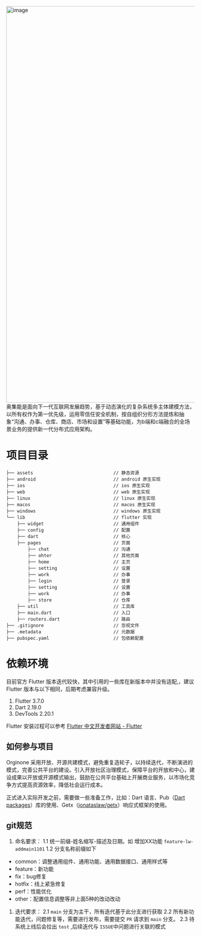 <img width="1060" alt="image" src="https://user-images.githubusercontent.com/8328012/201800690-9f5e989e-4ed3-4817-85b9-b594ac89fd31.png">  
奥集能是面向下一代互联网发展趋势，基于动态演化的复杂系统多主体建模方法，以所有权作为第一优先级，运用零信任安全机制，按自组织分形方法提炼和抽象“沟通、办事、仓库、商店、市场和设置”等基础功能，为b端和c端融合的全场景业务的提供新一代分布式应用架构。

# 项目目录

```
├── assets                              // 静态资源
├── android                             // android 原生实现
├── ios                                 // ios 原生实现
├── web                                 // web 原生实现
├── linux                               // linux 原生实现
├── macos                               // macos 原生实现
├── windows                             // windows 原生实现
└── lib                                 // flutter 实现
    ├── widget                          // 通用组件
    ├── config                          // 配置
    ├── dart                            // 核心
    ├── pages                           // 页面
    	├── chat                        // 沟通
        ├── ohter                       // 其他页面
        ├── home                        // 主页
        ├── setting                     // 设置
        ├── work                        // 办事
        ├── login                       // 登录
        ├── setting                     // 设置
        ├── work                        // 办事
        ├── store                       // 仓库
    ├── util                            // 工具库
    ├── main.dart                       // 入口
    ├── routers.dart                    // 路由
├── .gitignore                          // 忽视文件
├── .metadata                           // 元数据
├── pubspec.yaml                        // 包依赖配置
```

# 依赖环境

目前官方 Flutter 版本迭代较快，其中引用的一些库在新版本中并没有适配,，建议 Flutter 版本与以下相同，后期考虑兼容升级。

1. Flutter 3.7.0
2. Dart 2.19.0
3. DevTools 2.20.1 

Flutter 安装过程可以参考 [Flutter 中文开发者网站 - Flutter](https://flutter.cn/docs)

## 如何参与项目

Orginone 采用开放、开源共建模式，避免重复造轮子，以持续迭代，不断演进的模式，完善公共平台的建设。引入开放社区治理模式，保障平台的开放和中心，建设成果以开放或开源模式输出，鼓励在公共平台基础上开展商业服务，以市场化竞争方式提高资源效率，降低社会运行成本。

正式进入实际开发之前，需要做一些准备工作，比如：Dart 语言、Pub（[Dart packages](https://pub.flutter-io.cn/)）库的使用、Getx（[jonataslaw/getx](https://github.com/jonataslaw/getx)）响应式框架的使用。

## git规范

1. 命名要求：
   1.1 统一前缀-姓名缩写-描述及日期。如 增加XX功能 `feature-lw-addmain1101`
   1.2 分支名称前缀如下

- common：调整通用组件、通用功能、通用数据接口、通用样式等
- feature：新功能
- fix：bug修复
- hotfix：线上紧急修复
- perf：性能优化
- other：配置信息调整等非上面5种的改动改动

1. 迭代要求：
   2.1 `main` 分支为主干，所有迭代基于此分支进行获取
   2.2 所有新功能迭代，问题修复等，需要进行发布，需要提交 `PR` 请求到 `main` 分支。
   2.3 待系统上线后会拉出 `test` ,后续迭代与 `ISSUE`中问题进行关联的模式